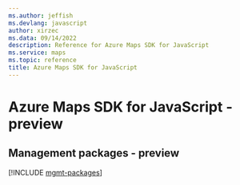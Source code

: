 ```yaml
---
ms.author: jeffish
ms.devlang: javascript
author: xirzec
ms.data: 09/14/2022
description: Reference for Azure Maps SDK for JavaScript
ms.service: maps
ms.topic: reference
title: Azure Maps SDK for JavaScript
---
```

# Azure Maps SDK for JavaScript - preview

## Management packages - preview
[!INCLUDE [mgmt-packages](maps-mgmt-index.md)]